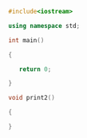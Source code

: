 ```c++
#include<iostream>

using namespace std;

int main()

{

​	return 0;

}
```

```c++
void print2()

{

}
```

